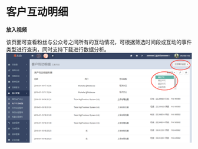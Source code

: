 # 客户互动明细

**放入视频**

该页面可查看粉丝与公众号之间所有的互动情况，可根据筛选时间段或互动的事件类型进行查询，同时支持下载进行数据分析。![](/assets/1516357800.png)

